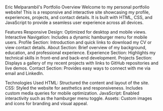 Eric Melparambil's Portfolio
Overview
Welcome to my personal portfolio website! This is a responsive and interactive site showcasing my profile, experiences, projects, and contact details. It is built with HTML, CSS, and JavaScript to provide a seamless user experience across all devices.

Features
Responsive Design: Optimized for desktop and mobile views.
Interactive Navigation: Includes a dynamic hamburger menu for mobile users.
Profile Section: Introduction and quick links to download my CV or view contact details.
About Section: Brief overview of my background, education, and professional experience.
Experience Section: Highlights my technical skills in front-end and back-end development.
Projects Section: Displays a gallery of my recent projects with links to GitHub repositories and live demos.
Contact Section: Provides easy ways to connect with me via email and LinkedIn.

Technologies Used
HTML: Structured the content and layout of the site.
CSS: Styled the website for aesthetics and responsiveness.
Includes custom media queries for mobile optimization.
JavaScript: Enabled interactivity such as the hamburger menu toggle.
Assets: Custom images and icons for branding and visual appeal.
